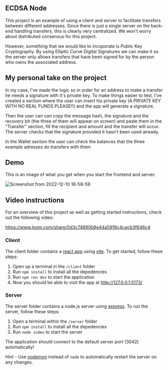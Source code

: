 ## ECDSA Node

This project is an example of using a client and server to facilitate transfers between different addresses. Since there is just a single server on the back-end handling transfers, this is clearly very centralized. We won't worry about distributed consensus for this project.

However, something that we would like to incoporate is Public Key Cryptography. By using Elliptic Curve Digital Signatures we can make it so the server only allows transfers that have been signed for by the person who owns the associated address.

## My personal take on the project

In my case, I've made the logic so in order for an address to make a transfer he needs a signature with it's private key. To make things easier to test, I've created a section where the user can insert his private key (A PRIVATE KEY WITH NO REAL FUNDS PLEASE!!) and the app will generate a signature.

Then the user can can copy the message hash, the signature and the recovery bit (the three of them will appear on screen) and paste them in the "Transfer" section, fill the recipient and amount and the transfer will occur. The server checks that the signature provided it hasn't been used already.

In the Wallet section the user can check the balances that the three example adresses do transfers with them

## Demo
This is an image of what you get when you start the frontend and server.

![Screenshot from 2022-12-10 18-58-59](https://user-images.githubusercontent.com/90318659/206869266-97688d35-d085-4975-aa36-6297c233c3f5.png)

## Video instructions

For an overview of this project as well as getting started instructions, check out the following video:

https://www.loom.com/share/0d3c74890b8e44a5918c4cacb3f646c4

### Client

The client folder contains a [react app](https://reactjs.org/) using [vite](https://vitejs.dev/). To get started, follow these steps:

1. Open up a terminal in the `/client` folder
2. Run `npm install` to install all the depedencies
3. Run `npm run dev` to start the application
4. Now you should be able to visit the app at http://127.0.0.1:5173/

### Server

The server folder contains a node.js server using [express](https://expressjs.com/). To run the server, follow these steps:

1. Open a terminal within the `/server` folder
2. Run `npm install` to install all the depedencies
3. Run `node index` to start the server

The application should connect to the default server port (3042) automatically!

_Hint_ - Use [nodemon](https://www.npmjs.com/package/nodemon) instead of `node` to automatically restart the server on any changes.
